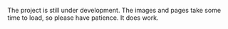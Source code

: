 The project is still under development.
The images and pages take some time to load, so please have patience. It does work.
